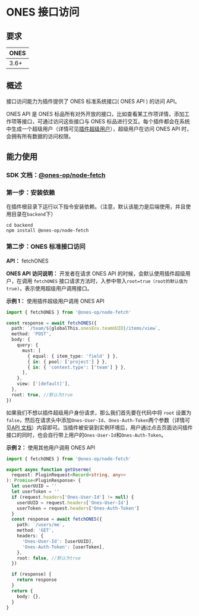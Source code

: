 # ONES 接口访问

## 要求

| **ONES** |
| -------- |
| 3.6+     |

## 概述

接口访问能力为插件提供了 ONES 标准系统接口( ONES API ) 的访问 API。

ONES API 是 ONES 标品所有对外开放的接口，比如查看某工作项详情，添加工作项等接口，可通过访问这些接口与 ONES 标品进行交互。每个插件都会在系统中生成一个超级用户（详情可见[插件超级用户](../basic/plugin-superuser)），超级用户在访问 ONES API 时，会拥有所有数据的访问权限。

## 能力使用

### SDK 文档：[@ones-op/node-fetch](../../reference/node-fetch/node-fetch.md)

### 第一步：安装依赖

在插件根目录下运行以下指令安装依赖。（注意，默认该能力是后端使用，并且使用目录在`backend`下）

```shell
cd backend
npm install @ones-op/node-fetch
```

### 第二步：ONES 标准接口访问

**API：** fetchONES

**ONES API 访问说明：** 开发者在请求 ONES API 的时候，会默认使用插件超级用户，在调用 `fetchONES` 接口请求方法时，入参中带入`root=true（root的默认值为true)`，表示使用超级用户调用接口。

**示例 1：** 使用插件超级用户调用 ONES API

```typescript
import { fetchONES } from '@ones-op/node-fetch'

const response = await fetchONES({
  path: `/team/${globalThis.onesEnv.teamUUID}/items/view`,
  method: 'POST',
  body: {
    query: {
      must: [
        { equal: { item_type: 'field' } },
        { in: { pool: ['project'] } },
        { in: { 'context.type': ['team'] } },
      ],
    },
    view: ['[default]'],
  },
  root: true, //默认为true
})
```

如果我们不想以插件超级用户身份请求，那么我们首先要在代码中将 `root` 设置为 `false`，然后在请求头中添加`Ones-User-Id`、`Ones-Auth-Token`两个参数（详情可见[API 文档](https://docs.partner.ones.cn/docs/ones/readme/)）内容即可。当插件被安装到实例环境后，用户通过点击页面访问插件接口的同时，也会自行带上用户的`Ones-User-Id`和`Ones-Auth-Token`。

**示例 2：** 使用其他用户调用 ONES API

```typescript
import { fetchONES } from '@ones-op/node-fetch'

export async function getUserme(
  request: PluginRequest<Record<string, any>>
): Promise<PluginResponse> {
  let userUUID = ''
  let userToken = ''
  if (request.headers['Ones-User-Id'] != null) {
    userUUID = request.headers['Ones-User-Id']
    userToken = request.headers['Ones-Auth-Token']
  }
  const response = await fetchONES({
    path: `/users/me`,
    method: 'GET',
    headers: {
      'Ones-User-Id': [userUUID],
      'Ones-Auth-Token': [userToken],
    },
    root: false, //默认为true
  })

  if (response) {
    return response
  }
  return {
    body: {},
  }
}
```
